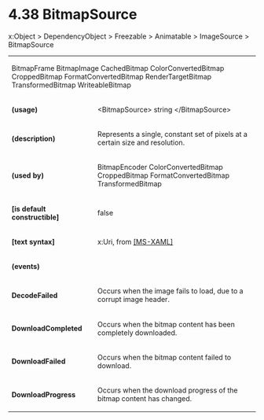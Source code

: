 <html dir="LTR" xmlns:mshelp="http://msdn.microsoft.com/mshelp" xmlns:ddue="http://ddue.schemas.microsoft.com/authoring/2003/5" xmlns:xlink="http://www.w3.org/1999/xlink" xmlns:tool="http://www.microsoft.com/tooltip"><body><input type="hidden" id="userDataCache" class="userDataStyle"><input type="hidden" id="hiddenScrollOffset"><img id="dropDownImage" style="display:none; height:0; width:0;" src="../local/drpdown.gif"><img id="dropDownHoverImage" style="display:none; height:0; width:0;" src="../local/drpdown_orange.gif"><img id="collapseImage" style="display:none; height:0; width:0;" src="../local/collapse.gif"><img id="expandImage" style="display:none; height:0; width:0;" src="../local/exp.gif"><img id="collapseAllImage" style="display:none; height:0; width:0;" src="../local/collall.gif"><img id="expandAllImage" style="display:none; height:0; width:0;" src="../local/expall.gif"><img id="copyImage" style="display:none; height:0; width:0;" src="../local/copycode.gif"><img id="copyHoverImage" style="display:none; height:0; width:0;" src="../local/copycodeHighlight.gif"><div id="header"><h1 class="heading">4.38 BitmapSource</h1></div><div id="mainSection"><div id="mainBody"><div id="allHistory" class="saveHistory" onsave="saveAll()" onload="loadAll()"></div>
				<p xmlns:wsd="http://wsdev.schemas.microsoft.com/authoring/2008/2" xmlns:msxsl="urn:schemas-microsoft-com:xslt" xmlns:script="urn:script" xmlns:build="urn:build">
				</p>
			<div id="sectionSection0" class="section" name="collapseableSection"><content xmlns="http://ddue.schemas.microsoft.com/authoring/2003/5" xmlns:wsd="http://wsdev.schemas.microsoft.com/authoring/2008/2" xmlns:msxsl="urn:schemas-microsoft-com:xslt" xmlns:script="urn:script" xmlns:build="urn:build">
				</content></div><div id="sectionSection1" class="section" name="collapseableSection"><content xmlns="http://ddue.schemas.microsoft.com/authoring/2003/5" xmlns:wsd="http://wsdev.schemas.microsoft.com/authoring/2008/2" xmlns:msxsl="urn:schemas-microsoft-com:xslt" xmlns:script="urn:script" xmlns:build="urn:build">
					<p xmlns="">
						<mshelp:link keywords="ede4c53c-28c9-420a-b2bb-74ad1d6320fd" tabindex="0">x:Object</mshelp:link> &gt; <mshelp:link keywords="6ca4c982-6a3c-4708-a5ca-065f010b3dc0" tabindex="0">DependencyObject</mshelp:link> &gt; <mshelp:link keywords="6cbb1c25-14d2-4bf1-b41e-2a38dd70b568" tabindex="0">Freezable</mshelp:link> &gt; <mshelp:link keywords="073905f4-5741-4cfd-bcae-b7005c39ac4e" tabindex="0">Animatable</mshelp:link> &gt; <mshelp:link keywords="491b2f39-1553-4557-a7df-403c652dfbc7" tabindex="0">ImageSource</mshelp:link> &gt; BitmapSource</p>
					<p xmlns=""><b></b></p><table class="ProtocolAuthoredTable" xmlns=""><tr>
								<td colspan="2">
									<p>
										<mshelp:link keywords="4d0b7f5a-f72c-48a3-b80d-7e7f3fa0b53c" tabindex="0">BitmapFrame</mshelp:link> <mshelp:link keywords="6eff3c41-1d68-4d29-a065-3171011c897c" tabindex="0">BitmapImage</mshelp:link> <mshelp:link keywords="4ba5cf8e-c683-4714-99a8-39438cde44b9" tabindex="0">CachedBitmap</mshelp:link> <mshelp:link keywords="97aaa7f3-e5ae-47c3-8044-f55375a379a6" tabindex="0">ColorConvertedBitmap</mshelp:link> <mshelp:link keywords="f8e31b6a-b220-45bf-b9de-97a530588418" tabindex="0">CroppedBitmap</mshelp:link> <mshelp:link keywords="5e94779e-ba6f-4ea9-8a5a-fd0fb903ed92" tabindex="0">FormatConvertedBitmap</mshelp:link> <mshelp:link keywords="a0beab61-f159-4dff-86b0-c57b1744bee8" tabindex="0">RenderTargetBitmap</mshelp:link> <mshelp:link keywords="133f73fe-255d-409c-8900-c26182e799b9" tabindex="0">TransformedBitmap</mshelp:link> <mshelp:link keywords="933b458d-f1f5-438a-a86a-5b0ffbf3efb1" tabindex="0">WriteableBitmap</mshelp:link></p>
								</td>
							</tr><tr>
							<td>
								<p>
									<b>(usage)</b>
								</p>
							</td>
							<td>
								<p>&lt;BitmapSource&gt; string &lt;/BitmapSource&gt;</p>
							</td>
						</tr><tr>
							<td>
								<p>
									<b>(description)</b>
								</p>
							</td>
							<td>
								<p>Represents a single, constant set of pixels at a certain size and resolution.</p>
							</td>
						</tr><tr>
							<td>
								<p>
									<b>(used by)</b>
								</p>
							</td>
							<td>
								<p>
									<mshelp:link keywords="6a27bab7-d2be-4910-89ad-49f7daab75e3" tabindex="0">BitmapEncoder</mshelp:link> <mshelp:link keywords="97aaa7f3-e5ae-47c3-8044-f55375a379a6" tabindex="0">ColorConvertedBitmap</mshelp:link> <mshelp:link keywords="f8e31b6a-b220-45bf-b9de-97a530588418" tabindex="0">CroppedBitmap</mshelp:link> <mshelp:link keywords="5e94779e-ba6f-4ea9-8a5a-fd0fb903ed92" tabindex="0">FormatConvertedBitmap</mshelp:link> <mshelp:link keywords="133f73fe-255d-409c-8900-c26182e799b9" tabindex="0">TransformedBitmap</mshelp:link></p>
							</td>
						</tr><tr>
							<td>
								<p>
									<b>[is default constructible]</b>
								</p>
							</td>
							<td>
								<p>false</p>
							</td>
						</tr><tr>
							<td>
								<p>
									<b>[text syntax]</b>
								</p>
							</td>
							<td>
								<p>x:Uri, from <a href="http://go.microsoft.com/fwlink/?LinkId=390715" alt="" target="_blank"><linktext xmlns="http://ddue.schemas.microsoft.com/authoring/2003/5">[MS-XAML]</linktext></a></p>
							</td>
						</tr><tr>
							<td>
								<p>
									<b>(events)</b>
								</p>
							</td>
							<td>
							</td>
						</tr><tr>
							<td>
								<p>
									<b>DecodeFailed</b>
								</p>
							</td>
							<td>
								<p>Occurs when the image fails to load, due to a corrupt image header.</p>
							</td>
						</tr><tr>
							<td>
								<p>
									<b>DownloadCompleted</b>
								</p>
							</td>
							<td>
								<p>Occurs when the bitmap content has been completely downloaded.</p>
							</td>
						</tr><tr>
							<td>
								<p>
									<b>DownloadFailed</b>
								</p>
							</td>
							<td>
								<p>Occurs when the bitmap content failed to download.</p>
							</td>
						</tr><tr>
							<td>
								<p>
									<b>DownloadProgress</b>
								</p>
							</td>
							<td>
								<p>Occurs when the download progress of the bitmap content has changed.</p>
							</td>
						</tr></table>
				</content></div><!--[if gte IE 5]>
			<tool:tip element="languageFilterToolTip" avoidmouse="false"/>
		<![endif]--></div><a name="feedback"></a><span></span></div></body></html>